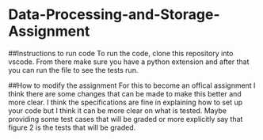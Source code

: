 # Data-Processing-and-Storage-Assignment

##Instructions to run code
To run the code, clone this repository into vscode. From there make sure you have a python extension and after that you can run the file to see the tests run.

##How to modify the assignment
For this to become an offical assignment I think there are some changes that can be made to make this better and more clear. I think the specifications are fine in explaining how to set up your code but I think it can be more clear on what is tested. Maybe providing some test cases that will be graded or more explicitly say that figure 2 is the tests that will be graded. 
